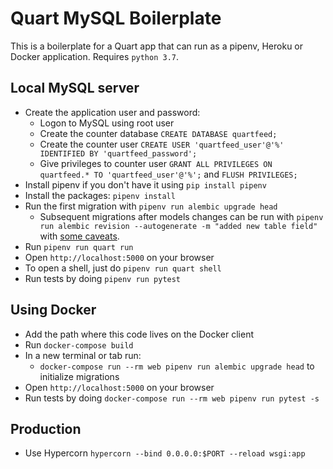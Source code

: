 # Quart MySQL Boilerplate

This is a boilerplate for a Quart app that can run as a pipenv, Heroku or Docker application. Requires `python 3.7`.

## Local MySQL server

- Create the application user and password:
  - Logon to MySQL using root user
  - Create the counter database `CREATE DATABASE quartfeed;`
  - Create the counter user `CREATE USER 'quartfeed_user'@'%' IDENTIFIED BY 'quartfeed_password';`
  - Give privileges to counter user `GRANT ALL PRIVILEGES ON quartfeed.* TO 'quartfeed_user'@'%';` and `FLUSH PRIVILEGES;`
- Install pipenv if you don't have it using `pip install pipenv`
- Install the packages: `pipenv install`
- Run the first migration with `pipenv run alembic upgrade head`
  - Subsequent migrations after models changes can be run with `pipenv run alembic revision --autogenerate -m "added new table field"` with [some caveats](https://alembic.sqlalchemy.org/en/latest/autogenerate.html#what-does-autogenerate-detect-and-what-does-it-not-detect).
- Run `pipenv run quart run`
- Open `http://localhost:5000` on your browser
- To open a shell, just do `pipenv run quart shell`
- Run tests by doing `pipenv run pytest`

## Using Docker

- Add the path where this code lives on the Docker client
- Run `docker-compose build`
- In a new terminal or tab run:
  - `docker-compose run --rm web pipenv run alembic upgrade head` to initialize migrations
- Open `http://localhost:5000` on your browser
- Run tests by doing `docker-compose run --rm web pipenv run pytest -s`

## Production

- Use Hypercorn `hypercorn --bind 0.0.0.0:$PORT --reload wsgi:app`
